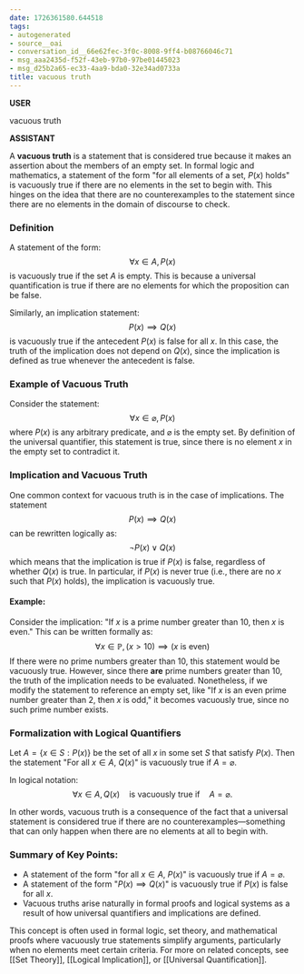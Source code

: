 ```yaml
---
date: 1726361580.644518
tags:
- autogenerated
- source__oai
- conversation_id__66e62fec-3f0c-8008-9ff4-b08766046c71
- msg_aaa2435d-f52f-43eb-97b0-97be01445023
- msg_d25b2a65-ec33-4aa9-bda0-32e34ad0733a
title: vacuous truth
---
```



**USER**

vacuous truth


**ASSISTANT**

A **vacuous truth** is a statement that is considered true because it makes an assertion about the members of an empty set. In formal logic and mathematics, a statement of the form "for all elements of a set, $P(x)$ holds" is vacuously true if there are no elements in the set to begin with. This hinges on the idea that there are no counterexamples to the statement since there are no elements in the domain of discourse to check.

### Definition

A statement of the form:
$$ \forall x \in A, P(x) $$
is vacuously true if the set $A$ is empty. This is because a universal quantification is true if there are no elements for which the proposition can be false.

Similarly, an implication statement:
$$ P(x) \implies Q(x) $$
is vacuously true if the antecedent $P(x)$ is false for all $x$. In this case, the truth of the implication does not depend on $Q(x)$, since the implication is defined as true whenever the antecedent is false.

### Example of Vacuous Truth

Consider the statement:
$$ \forall x \in \varnothing, \, P(x) $$
where $P(x)$ is any arbitrary predicate, and $\varnothing$ is the empty set. By definition of the universal quantifier, this statement is true, since there is no element $x$ in the empty set to contradict it.

### Implication and Vacuous Truth

One common context for vacuous truth is in the case of implications. The statement
$$ P(x) \implies Q(x) $$
can be rewritten logically as:
$$ \neg P(x) \lor Q(x) $$
which means that the implication is true if $P(x)$ is false, regardless of whether $Q(x)$ is true. In particular, if $P(x)$ is never true (i.e., there are no $x$ such that $P(x)$ holds), the implication is vacuously true.

#### Example:
Consider the implication: "If $x$ is a prime number greater than 10, then $x$ is even." This can be written formally as:
$$ \forall x \in \mathbb{P}, \, (x > 10) \implies (x \text{ is even}) $$
If there were no prime numbers greater than 10, this statement would be vacuously true. However, since there **are** prime numbers greater than 10, the truth of the implication needs to be evaluated. Nonetheless, if we modify the statement to reference an empty set, like "If $x$ is an even prime number greater than 2, then $x$ is odd," it becomes vacuously true, since no such prime number exists.

### Formalization with Logical Quantifiers

Let $A = \{x \in S : P(x)\}$ be the set of all $x$ in some set $S$ that satisfy $P(x)$. Then the statement "For all $x \in A$, $Q(x)$" is vacuously true if $A = \varnothing$.

In logical notation:
$$ \forall x \in A, Q(x) \quad \text{is vacuously true if} \quad A = \varnothing. $$

In other words, vacuous truth is a consequence of the fact that a universal statement is considered true if there are no counterexamples—something that can only happen when there are no elements at all to begin with.

### Summary of Key Points:
- A statement of the form "for all $x \in A$, $P(x)$" is vacuously true if $A = \varnothing$.
- A statement of the form "$P(x) \implies Q(x)$" is vacuously true if $P(x)$ is false for all $x$.
- Vacuous truths arise naturally in formal proofs and logical systems as a result of how universal quantifiers and implications are defined.

This concept is often used in formal logic, set theory, and mathematical proofs where vacuously true statements simplify arguments, particularly when no elements meet certain criteria. For more on related concepts, see [[Set Theory]], [[Logical Implication]], or [[Universal Quantification]].